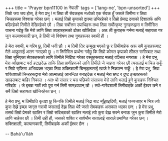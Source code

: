 +++
title = 'Prayer bpn11100 in नेपाली'
tags = ['lang-ne', 'bpn-unsorted']
+++
तिम्रो जय जय होस्, हे मेरा प्रभु ! म तिम्रा ती सेवकहरू मध्येको एक सेवक हूँ जसले तिमीमा र तिम्रा चिन्हहरूमा विश्वास गरेका छन् । मलाई तिम्रो कृपाको द्वारमा उभिरहेको र तिम्रो प्रेमाद्र दयाको दिशातर्फ अघि बढिरहेको तिमीले देखिरहेको छौ । तिम्रा सर्वोत्तम उपाधिहरू तथा तिम्रा सर्वोत्कृष्ट गुणहरूद्वारा म तिमीसित याचना गर्दछु कि मेरो लागि तिम्रा उपहारहरूको ढोका खोलिदेऊ । अतः ती कुराहरू गर्नमा मलाई सहायता गर जुन कल्याणकारी छन्, हे तिमी जो विशेषण तथा गुणहरूका स्वामी हौ । 

हे मेरा स्वामी, म गरिब छु, तिमी धनी छौ । म तिमी तिर उन्मुख भएको छु र तिमीबाहेक अरू सबै कुराहरूबाट मैले आफूलाई अलग गराएको छु । म तिमीसित प्रार्थना गर्दछु कि तिम्रो कोमल कृपाको शीतल समीरबाट तथा तिम्रा चुनिएका सेवकहरूको लागि तिमीले निर्दिष्ट गरेका वस्तुहरूबाट मलाई वञ्चित नगराऊ । हे मेरा प्रभु, मेरा आँखाबाट पर्दा हटाइदेऊ ताकि तिम्रा प्राणीहरूको लागि तिमीले जे चाहना गरेका छौ त्यसलाई म चिन्न सकूँ र तिम्रो सृष्टिमा अभिव्यक्त भएका तिम्रा शक्तिशाली चिन्हहरूलाई खाजे रे निकाल्न सकूँ । हे मेरा प्रभु, तिम्रा शक्तिशाली चिन्हहरूद्वारा मेरो आत्मालाई आनन्दित बनाइदेऊ र मलाई मेरा भ्रष्ट र दुष्ट इच्छाहरूको खाडलबाट बाहिर निकाल । अतः यो संसार र यस पछिको संसारमा मेरो लागि भलाई हुने कुराहरू निश्चित गरिदऊे । जे इच्छा गर्छौ त्यो पूरा गर्न तिमी सामथ्र्यवान् छौ । सर्व–गारैवशाली तिमीबाहके अर्को ईश्वर छनै र सबै तिम्रो सहायता खोजिरहेका छन् । 

हे मेरा प्रभु, म तिमीप्रति कृतज्ञ छु किनकि तिमीले मलाई निद्रा बाट ब्यूँझाइदियौ, मलाई घच्घचाएर म भित्र त्यो कुरा देख्ने इच्छा जागृत गरायौ जसलाई देख्न तिम्रा धेरै जसो सेवकहरू असफल भएका छन् । हे मेरा प्रभु, तसर्थ तिम्रो प्रेमको खातिर र तिम्रो सदिच्छाको खातिर मलाई त्यो कुरा देख्न सक्ने बनाऊ जुन कुरा तिमीले मेरो लागि चाहेका छौ । तिमी उही हौ, जसको शक्ति र सार्वभौम सत्तालाई साराले प्रमाणित गरेका छन् । शक्तिशाली, कल्याणकारी, तिमीबाहके अर्को ईश्वर छैन ।

-- Bahá'u'lláh
